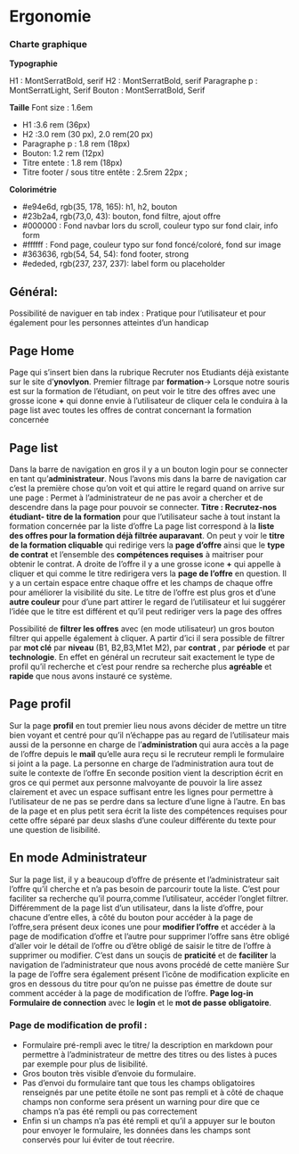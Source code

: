 
# Ergonomie
### Charte graphique

**Typographie**

H1 : MontSerratBold, serif
H2 : MontSerratBold, serif
Paragraphe p : MontSerratLight, Serif
Bouton : MontSerratBold, Serif


**Taille**
Font size : 1.6em

 * H1 :3.6 rem (36px)
 * H2 :3.0 rem (30 px), 2.0 rem(20 px)
 * Paragraphe p : 1.8 rem (18px)
 * Bouton: 1.2 rem (12px)
 * Titre entete : 1.8 rem (18px)
 * Titre footer / sous titre entête : 2.5rem 22px ;

**Colorimétrie**
 * #e94e6d, rgb(35, 178, 165): h1, h2, bouton
 * #23b2a4, rgb(73,0, 43): bouton, fond filtre, ajout offre
 * #000000 : Fond navbar lors du scroll, couleur typo sur fond clair, info form
 * #ffffff : Fond page, couleur typo sur fond foncé/coloré, fond sur image
 * #363636, rgb(54, 54, 54): fond footer, strong
 * #ededed, rgb(237, 237, 237): label form ou placeholder

## Général:
 Possibilité de naviguer en tab index : Pratique pour l’utilisateur et pour également pour les personnes atteintes d’un handicap

## Page Home
Page qui s’insert bien dans la rubrique Recruter nos Etudiants déjà existante sur le site d’**ynovlyon**.
Premier filtrage par **formation**-> Lorsque notre souris est sur la formation de l’étudiant, on peut voir le titre des offres avec une grosse icone **+** qui donne envie à l’utilisateur de cliquer cela le conduira à la page list avec toutes les offres de contrat concernant la formation concernée
## Page list
Dans la barre de navigation en gros il y a un bouton login pour se connecter en tant qu’**administrateur**. Nous l’avons mis dans la barre de navigation car c’est la première chose qu’on voit et qui attire le regard quand on arrive sur une page : Permet à l’administrateur de ne pas avoir a chercher et de descendre dans la page pour pouvoir se connecter.
**Titre : Recrutez-nos étudiant- titre de la formation** pour que l’utilisateur sache à tout instant la formation concernée par la liste d’offre
La page list correspond à la **liste des offres pour la formation déjà filtrée auparavant**. On peut y voir le **titre de la formation cliquable** qui redirige vers la **page d’offre** ainsi que le **type de contrat** et l’ensemble des **compétences requises** à maitriser pour obtenir le contrat. A droite de l’offre il y a une grosse icone **+** qui appelle à cliquer et qui comme le titre redirigera vers la **page de l’offre** en question.
Il y a un certain espace entre chaque offre et les champs de chaque offre pour améliorer la visibilité du site.
Le titre de l’offre est plus gros et d’une **autre couleur** pour d’une part attirer le regard de l’utilisateur et lui suggérer l’idée que le titre est différent et qu’il peut rediriger vers la page des offres

Possibilité de **filtrer les offres** avec (en mode utilisateur) un gros bouton filtrer qui appelle également à cliquer. A partir d’ici il sera possible de filtrer par **mot clé** par **niveau** (B1, B2,B3,M1et M2), par **contrat** , par **période** et par **technologie**.
En effet en général un recruteur sait exactement le type de profil qu’il recherche et c’est pour rendre sa recherche plus **agréable** et **rapide** que nous avons instauré ce système.

## Page profil

Sur la page **profil** en tout premier lieu nous avons décider de mettre un titre bien voyant et centré pour qu’il n’échappe pas au regard de l’utilisateur mais aussi de la personne en charge de l’**administration** qui aura accès a la page de l’offre depuis le **mail** qu’elle aura reçu si le recruteur rempli le formulaire si joint a la page. La personne en charge de l’administration aura tout de suite le contexte de l’offre
En seconde position vient la description écrit en gros ce qui permet aux personne malvoyante de pouvoir la lire assez clairement et avec un espace suffisant entre les lignes pour permettre à l’utilisateur de ne pas se perdre dans sa lecture d’une ligne à l’autre.
En bas de la page et en plus petit sera écrit la liste des compétences requises pour cette offre séparé par deux slashs d’une couleur différente du texte pour une question de lisibilité.

## En mode Administrateur    

Sur la page list, il y a beaucoup d’offre de présente et l’administrateur sait l’offre qu’il cherche et n’a pas besoin de parcourir toute la liste. C’est pour faciliter sa recherche qu’il pourra,comme l’utilisateur, accéder l’onglet filtrer.
Différemment de la page list d’un utilisateur, dans la liste d’offre, pour chacune d’entre elles, à côté du bouton pour accéder à la page de l’offre,sera présent deux icones une pour **modifier l’offre** et accéder à la page de modification d’offre et l’autre pour supprimer l’offre sans être obligé d’aller voir le détail de l’offre ou d’être obligé de saisir le titre de l’offre à supprimer ou modifier. C’est dans un souçis de **praticité** et de **faciliter** la navigation de l’administrateur que nous avons procédé de cette manière
Sur la page de l’offre sera également présent l’icône de modification explicite en gros en dessous du titre pour qu’on ne puisse pas émettre de doute sur comment accéder à la page de modification de l’offre.
**Page log-in**
**Formulaire de connection** avec le **login** et le **mot de passe** **obligatoire**.  
### Page de modification de profil :
  * Formulaire pré-rempli avec le titre/ la description en markdown pour permettre à l’administrateur de mettre des titres ou des listes à   puces par exemple pour plus de lisibilité.
  * Gros bouton très visible d’envoie du formulaire.
  * Pas d’envoi du formulaire tant que tous les champs obligatoires renseignés par une petite étoile ne sont pas rempli et à côté de chaque champs non conforme sera présent un warning pour dire que ce champs n’a pas été rempli ou pas correctement
  * Enfin si un champs n’a pas été rempli et qu’il a appuyer sur le bouton pour envoyer le formulaire, les données dans les champs sont conservés pour lui éviter de tout réecrire.
